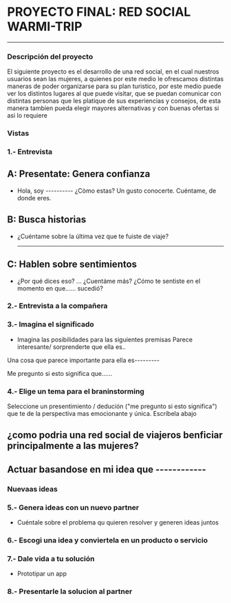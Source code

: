 # PROYECTO FINAL: RED SOCIAL WARMI-TRIP
_____________

### Descripción del proyecto
El siguiente proyecto es el desarrollo de una red social, en el cual nuestros usuarios sean las mujeres, a quienes por este medio le ofrescamos distintas maneras de poder organizarse  para su plan turistico, por este medio puede ver los distintos lugares al que puede visitar, que se puedan comunicar con distintas personas que les platique de sus experiencias y consejos, de esta manera tambien pueda elegir mayores alternativas y con buenas ofertas si asi lo requiere

### Vistas

### 1.- Entrevista

## A: Presentate: Genera confianza
- Hola, soy ---------- ¿Còmo estas?
  Un gusto conocerte. Cuéntame, de donde eres.

## B: Busca historias
- ¿Cuéntame sobre la última vez que te fuiste de viaje?

	-------------------------------------------------

## C: Hablen sobre sentimientos
- ¿Por qué dices eso? ... ¿Cuentáme más?
  ¿Cómo te sentiste  en el momento en que...... sucedió?

### 2.- Entrevista a la compañera

### 3.- Imagina el significado

- Imagina las posibilidades para las siguientes premisas
Parece interesante/ sorprenderte que ella es..


Una cosa que parece importante para ella es---------



Me pregunto si esto significa que......
	

### 4.- Elige un tema para el braninstorming

Seleccione un presentimiento / dedución ("me pregunto si esto significa") que te de la perspectiva mas emocionante y única. Escríbela abajo

## ¿como podria una red social de viajeros benficiar  principalmente a las mujeres?

## Actuar basandose en mi idea que ------------

### Nuevaas ideas

### 5.- Genera ideas con un nuevo partner
- Cuéntale sobre el problema qu quieren resolver y generen ideas juntos


### 6.- Escogi una idea y conviertela en un producto o servicio

### 7.- Dale vida a tu solución

- Prototipar un app


### 8.- Presentarle la solucion al partner




